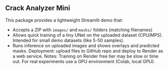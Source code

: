 
Crack Analyzer Mini
-------------------
This package provides a lightweight Streamlit demo that:
- Accepts a ZIP with `images/` and `masks/` folders (matching filenames)
- Allows quick training of a tiny UNet on the uploaded dataset (CPU/MPS). Intended for small demo datasets (like 5-50 samples).
- Runs inference on uploaded images and shows overlays and predicted masks.
Deployment: upload files to GitHub repo and deploy to Render as a web service.
Notes: Training on Render free tier may be slow or time out. For real experiments use a GPU environment (Colab, local GPU).
